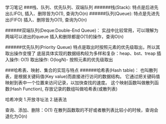 学习笔记
###栈、队列、优先队列、双端队列
######栈(Stack):
特点是后进先出(LIFO), 
插入、删除皆为O(1), 查询为O(n)
######队列(Queue): 
特点是先进先出(FIFO)
插入、删除皆为O(1), 查询为O(n)

######双端队列(Deque:Double-End Queue)：
实战中比较常用，可以理解为两端可以进出的queue
插入和删除都是O(1)的操作，查询O(n)

######优先队列(Priority Queue)
特点是取出时按照元素的优先级取出，所以其取出操作变慢了
底层具体实现的数据结构较为多样和复杂：heap、bst、treap
插入操作: O(1)
取出操作: O(logN)- 按照元素的优先级取出


###哈希表、映射、集合的实现与特点
######哈希表(Hash table)：
也叫散列表，是根据关键码值(Key value)而直接进行访问的数据结构。
它通过把关键码值映射到表中一个位置来访问记录，以加快查找的速度。
这个映射函数叫做散列函数(Hash Function), 存放记录的数组叫做哈希表(或散列表)

哈希冲突
1.开放寻址法
2.链表法

查询、添加、删除：O(1)
在散列函数取的不好或者散列表比较小的时候，查询会退化为O(n)